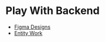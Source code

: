 # Play With Backend

- [Figma Designs](https://www.figma.com/file/shmxWL5FKRO5GNOPPopBg6/PLAY?type=design&node-id=0-1&mode=design)
- [Entity Work](https://app.eraser.io/workspace/YtPqZ1VogxGy1jzIDkzj)


